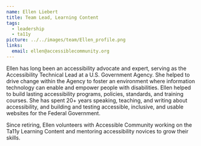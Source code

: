 ```yaml
---
name: Ellen Liebert
title: Team Lead, Learning Content
tags:
  - leadership
  - ta11y
picture: ../../images/team/Ellen_profile.png
links:
  email: ellen@accessiblecommunity.org
---
```


Ellen has long been an accessibility advocate and expert, serving as the Accessibility Technical Lead at a U.S. Government Agency. She helped to drive change within the Agency to foster an environment where information technology can enable and empower people with disabilities. Ellen helped to build lasting accessibility programs, policies, standards, and training courses. She has spent 20+ years speaking, teaching, and writing about accessibility, and building and testing accessible, inclusive, and usable websites for the Federal Government.

Since retiring, Ellen volunteers with Accessible Community working on the Ta11y Learning Content and mentoring accessibility novices to grow their skills.
